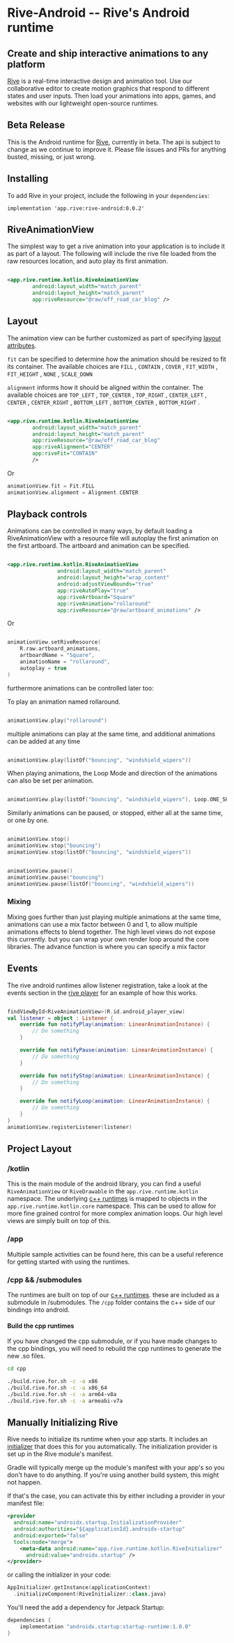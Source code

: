 # Rive-Android -- Rive's Android runtime

## Create and ship interactive animations to any platform

[Rive](https://rive.app/) is a real-time interactive design and animation tool. Use our collaborative editor to create motion graphics that respond to different states and user inputs. Then load your animations into apps, games, and websites with our lightweight open-source runtimes.

## Beta Release

This is the Android runtime for [Rive](https://rive.app), currently in beta. The api is subject to change as we continue to improve it. Please file issues and PRs for anything busted, missing, or just wrong.

## Installing

To add Rive in your project, include the following in your `dependencies`:

```
implementation 'app.rive:rive-android:0.0.2'
```

## RiveAnimationView

The simplest way to get a rive animation into your application is to include it as part of a layout. The following will include the rive file loaded from the raw resources location, and auto play its first animation.

``` xml

<app.rive.runtime.kotlin.RiveAnimationView
        android:layout_width="match_parent"
        android:layout_height="match_parent"
        app:riveResource="@raw/off_road_car_blog" />
```

## Layout

The animation view can be further customized as part of specifying [layout attributes](https://github.com/rive-app/rive-android/blob/master/kotlin/src/main/res/values/attrs.xml).

`fit` can be specified to determine how the animation should be resized to fit its container. The available choices are `FILL` , `CONTAIN` , `COVER` , `FIT_WIDTH` , `FIT_HEIGHT` , `NONE` , `SCALE_DOWN`

`alignment` informs how it should be aligned within the container. The available choices are `TOP_LEFT` , `TOP_CENTER` , `TOP_RIGHT` , `CENTER_LEFT` , `CENTER` , `CENTER_RIGHT` , `BOTTOM_LEFT` , `BOTTOM_CENTER` , `BOTTOM_RIGHT` .

``` xml

<app.rive.runtime.kotlin.RiveAnimationView
        android:layout_width="match_parent"
        android:layout_height="match_parent"
        app:riveResource="@raw/off_road_car_blog" 
        app:riveAlignment="CENTER"
        app:riveFit="CONTAIN"
        />
```

Or

``` kotlin
animationView.fit = Fit.FILL
animationView.alignment = Alignment.CENTER
```

## Playback controls

Animations can be controlled in many ways, by default loading a RiveAnimationView with a resource file will autoplay the first animation on the first artboard. The artboard and animation can be specified.

``` xml

<app.rive.runtime.kotlin.RiveAnimationView
                android:layout_width="match_parent"
                android:layout_height="wrap_content"
                android:adjustViewBounds="true"
                app:riveAutoPlay="true"
                app:riveArtboard="Square"
                app:riveAnimation="rollaround"
                app:riveResource="@raw/artboard_animations" />
```

Or

``` kotlin

animationView.setRiveResource(
    R.raw.artboard_animations,
    artboardName = "Square", 
    animationName = "rollaround", 
    autoplay = true
)
```

furthermore animations can be controlled later too:

To play an animation named rollaround.

``` kotlin

animationView.play("rollaround")
```

multiple animations can play at the same time, and additional animations can be added at any time

``` kotlin

animationView.play(listOf("bouncing", "windshield_wipers"))
```

When playing animations, the Loop Mode and direction of the animations can also be set per animation.

``` kotlin

animationView.play(listOf("bouncing", "windshield_wipers"), Loop.ONE_SHOT, Direction.Backwards)
```

Similarly animations can be paused, or stopped, either all at the same time, or one by one.

``` kotlin

animationView.stop()
animationView.stop("bouncing")
animationView.stop(listOf("bouncing", "windshield_wipers"))
```

``` kotlin

animationView.pause()
animationView.pause("bouncing")
animationView.pause(listOf("bouncing", "windshield_wipers"))
```

### Mixing

Mixing goes further than just playing multiple animations at the same time, animations can use a mix factor between 0 and 1, to allow multiple animations effects to blend together. The high level views do not expose this currently. but you can wrap your own render loop around the core libraries. The advance function is where you can specify a mix factor

## Events

The rive android runtimes allow listener registration, take a look at the events section in the [rive player](https://github.com/rive-app/rive-android/blob/master/app/src/main/java/app/rive/runtime/example/AndroidPlayerActivity.kt) for an example of how this works.

``` kotlin

findViewById<RiveAnimationView>(R.id.android_player_view)
val listener = object : Listener {
    override fun notifyPlay(animation: LinearAnimationInstance) {
        // Do something
    }

    override fun notifyPause(animation: LinearAnimationInstance) {
        // Do something
    }

    override fun notifyStop(animation: LinearAnimationInstance) {
        // Do something
    }

    override fun notifyLoop(animation: LinearAnimationInstance) {
        // Do something
    }
}
animationView.registerListener(listener)
```

## Project Layout

### /kotlin

This is the main module of the android library, you can find a useful `RiveAnimationView` or `RiveDrawable` in the `app.rive.runtime.kotlin` namespace.
The underlying [c++ runtimes](https://github.com/rive-app/rive-cpp) is mapped to objects in the `app.rive.runtime.kotlin.core` namespace. This can be used to allow for more fine grained control for more complex animation loops. Our high level views are simply built on top of this.

### /app

Multiple sample activities can be found here, this can be a useful reference for getting started with using the runtimes.

### /cpp && /submodules

The runtimes are built on top of our [c++ runtimes](https://github.com/rive-app/rive-cpp). these are included as a submodule in /submodules. The `/cpp` folder contains the c++ side of our bindings into android.

#### Build the cpp runtimes

If you have changed the cpp submodule, or if you have made changes to the cpp bindings, you will need to rebuild the cpp runtimes to generate the new .so files.

``` bash
cd cpp 

./build.rive.for.sh -c -a x86
./build.rive.for.sh -c -a x86_64
./build.rive.for.sh -c -a arm64-v8a
./build.rive.for.sh -c -a armeabi-v7a
```

## Manually Initializing Rive

Rive needs to initialize its runtime when your app starts. It includes an [initializer](https://developer.android.com/topic/libraries/app-startup) that does this for you automatically. The initialization provider is set up in the Rive module's manifest.

Gradle will typically merge up the module's manifest with your app's so you don't have to do anything. If you're using another build system, this might not happen.

If that's the case, you can activate this by either including a provider in your manifest file:

```xml
<provider
  android:name="androidx.startup.InitializationProvider"
  android:authorities="${applicationId}.androidx-startup"
  android:exported="false"
  tools:node="merge">
    <meta-data android:name="app.rive.runtime.kotlin.RiveInitializer"
      android:value="androidx.startup" />
</provider>
```

or calling the initializer in your code:

```kotlin
AppInitializer.getInstance(applicationContext)
  .initializeComponent(RiveInitializer::class.java)
```

You'll need the add a dependency for Jetpack Startup:

```groovy
dependencies {
    implementation "androidx.startup:startup-runtime:1.0.0"
}
```
